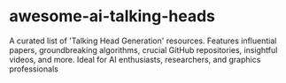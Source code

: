 # awesome-ai-talking-heads
A curated list of 'Talking Head Generation' resources. Features influential papers, groundbreaking algorithms, crucial GitHub repositories, insightful videos, and more. Ideal for AI enthusiasts, researchers, and graphics professionals
